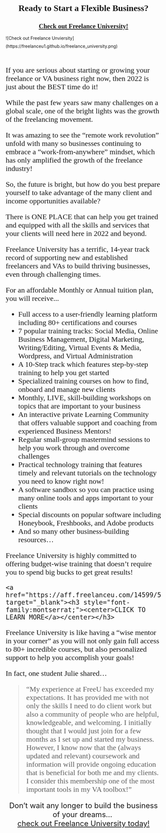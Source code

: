 
<html>
<body>
<center>
	<h1 style="font-family:montserrat;">Ready to Start a Flexible Business?</h1>
	<h2 style="font-family:montserrat;"><a href="https://aff.freelanceu.com/14599/51866" target="_blank">Check out Freelance University!</a></h2>
</center>
![Check out Freelance Unviersity](https://freelanceu1.github.io/freelance_university.png)
	<font size="+2" family=sans serif> <br><br>
	<p style="font-family:montserrat;">	If you are serious about starting or growing your freelance or VA business right now, then 2022 is just about the BEST time do it!  </p> 
 
<p style="font-family:montserrat;">While the past few years saw many challenges on a global scale, one of the bright lights was the growth of the freelancing movement. </p> 

<p style="font-family:montserrat;">It was amazing to see the “remote work revolution” unfold with many so businesses continuing to embrace a “work-from-anywhere” mindset, which has only amplified the growth of the freelance industry! </p> 

<p style="font-family:montserrat;">So, the future is bright, but how do you best prepare yourself to take advantage of the many client and income opportunities available? </p> 
 
<p style="font-family:montserrat;">There is ONE PLACE that can help you get trained and equipped with all the skills and services that your clients will need here in 2022 and beyond. </p> 

<p style="font-family:montserrat;">Freelance University has a terrific, 14-year track record of supporting new and established freelancers and VAs to build thriving businesses, even through challenging times. </p> 

<p style="font-family:montserrat;">For an affordable Monthly or Annual tuition plan, you will receive... </p> 
<ul style="font-family:montserrat;">
	<li>	Full access to a user-friendly learning platform including 80+ certifications and courses </li>
	<li>	7 popular training tracks: Social Media, Online Business Management, Digital Marketing, Writing/Editing, Virtual Events & Media, Wordpress, and Virtual Administration</li>
	<li>	A 10-Step track which features step-by-step training to help you get started</li>
	<li>	Specialized training courses on how to find, onboard and manage new clients </li>
	<li>	Monthly, LIVE, skill-building workshops on topics that are important to your business </li>
	<li>	An interactive private Learning Community that offers valuable support and coaching from experienced Business Mentors! </li>
	<li>	Regular small-group mastermind sessions to help you work through and overcome challenges </li>
	<li>	Practical technology training that features timely and relevant tutorials on the technology you need to know right now! </li>
	<li>	A software sandbox so you can practice using many online tools and apps important to your clients </li>
	<li>	Special discounts on popular software including Honeybook, Freshbooks, and Adobe products </li>
	<li>	And so many other business-building resources… 
</ul>	
<p style="font-family:montserrat;">Freelance University is highly committed to offering budget-wise training that doesn’t require you to spend big bucks to get great results!</p>
 
	<a href="https://aff.freelanceu.com/14599/51866" target="_blank"><h3 style="font-family:montserrat;"><center>CLICK TO LEARN MORE</a></center></h3>

<p style="font-family:montserrat;">Freelance University is like having a “wise mentor in your corner” as you will not only gain full access to 80+ incredible courses, but also personalized support to help you accomplish your goals! </p>

<p style="font-family:montserrat;">In fact, one student Julie shared… </p>

<blockquote style="font-family:montserrat;">“My experience at FreeU has exceeded my expectations. It has provided me with not only the skills I need to do client work but also a community of people who are helpful, knowledgeable, and welcoming. I initially thought that I would just join for a few months as I set up and started my business. However, I know now that the (always updated and relevant) coursework and information will provide ongoing education that is beneficial for both me and my clients. I consider this membership one of the most important tools in my VA toolbox!”</blockquote>

<p style="font-family:montserrat;"><center>Don’t wait any longer to build the business of your dreams…&nbsp;<br /><a href="https://aff.freelanceu.com/14599/51866">check out Freelance University today!</a></center></p>

 </font>

</body>
</html>
